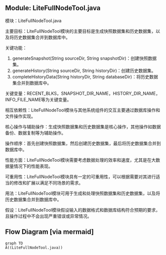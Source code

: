 ## Module: LiteFullNodeTool.java
模块：LiteFullNodeTool.java

主要目标：LiteFullNodeTool模块的主要目标是生成快照数据集和历史数据集，以及将历史数据集合并到数据库中。

关键功能：
1. generateSnapshot(String sourceDir, String snapshotDir)：创建快照数据集。
2. generateHistory(String sourceDir, String historyDir)：创建历史数据集。
3. completeHistoryData(String historyDir, String databaseDir)：将历史数据集合并到数据库中。

关键变量：RECENT_BLKS，SNAPSHOT_DIR_NAME，HISTORY_DIR_NAME，INFO_FILE_NAME等为关键变量。

相互依赖性：LiteFullNodeTool模块与其他系统组件的交互主要通过数据库操作和文件操作实现。

核心操作与辅助操作：生成快照数据集和历史数据集是核心操作，其他操作如数据备份、数据复制等为辅助操作。

操作顺序：首先创建快照数据集，然后创建历史数据集，最后将历史数据集合并到数据库中。

性能方面：LiteFullNodeTool模块需要考虑数据处理的效率和速度，尤其是在大数据量情况下的性能表现。

可重用性：LiteFullNodeTool模块具有一定的可重用性，可以根据需要对其进行适当的修改和扩展以满足不同场景的需求。

用法：LiteFullNodeTool模块可用于生成和处理快照数据集和历史数据集，以及将历史数据集合并到数据库中。

假设：LiteFullNodeTool模块假设输入的数据格式和数据库结构符合预期的要求，且操作过程中不会出现严重错误或异常情况。
## Flow Diagram [via mermaid]
```mermaid
graph TD
A((LiteFullNodeTool.java))
```
